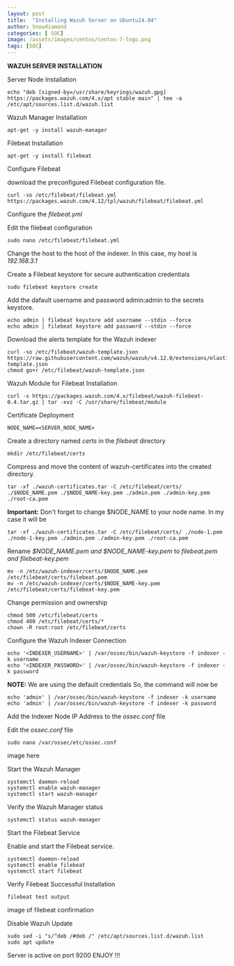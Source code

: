 ```yaml
---
layout: post
title:  "Installing Wazuh Server on Ubuntu24.04"
author: Snowdiamond
categories: [ SOC]
image: /assets/images/centos/centos-7-logo.png
tags: [SOC]
---
```


**WAZUH SERVER INSTALLATION**

Server Node Installation

```
echo "deb [signed-by=/usr/share/keyrings/wazuh.gpg] https://packages.wazuh.com/4.x/apt stable main" | tee -a /etc/apt/sources.list.d/wazuh.list
```

Wazuh Manager Installation
```
apt-get -y install wazuh-manager
```
Filebeat Installation

```
apt-get -y install filebeat
```

Configure Filebeat

download the preconfigured Filebeat configuration file.

```
curl -so /etc/filebeat/filebeat.yml https://packages.wazuh.com/4.12/tpl/wazuh/filebeat/filebeat.yml
```
Configure the *filebeat.yml*

Edit the filebeat configuration
```
sudo nano /etc/filebeat/filebeat.yml
```
Change the host to the host of the indexer. In this case, my host is *192.168.3.1*

Create a Filebeat keystore for secure authentication credentials

```
sudo filebeat keystore create
```
Add the dafault username and password admin:admin to the secrets keystore.

```
echo admin | filebeat keystore add username --stdin --force
echo admin | filebeat keystore add password --stdin --force
```

Download the alerts template for the Wazuh indexer

```
curl -so /etc/filebeat/wazuh-template.json https://raw.githubusercontent.com/wazuh/wazuh/v4.12.0/extensions/elasticsearch/7.x/wazuh-template.json
chmod go+r /etc/filebeat/wazuh-template.json
```

Wazuh Module for Filebeat Installation 

```
curl -s https://packages.wazuh.com/4.x/filebeat/wazuh-filebeat-0.4.tar.gz | tar -xvz -C /usr/share/filebeat/module
```

Certificate Deployment

```
NODE_NAME=<SERVER_NODE_NAME>
```
Create a directory named *certs* in the *filebeat* directory

```
mkdir /etc/filebeat/certs
```

Compress and move the content of wazuh-certificates into the created directory.

```
tar -xf ./wazuh-certificates.tar -C /etc/filebeat/certs/ ./$NODE_NAME.pem ./$NODE_NAME-key.pem ./admin.pem ./admin-key.pem ./root-ca.pem
```
**Important:** Don't forget to change $NODE_NAME to your node name. In my case it will be 

```
tar -xf ./wazuh-certificates.tar -C /etc/filebeat/certs/ ./node-1.pem ./node-1-key.pem ./admin.pem ./admin-key.pem ./root-ca.pem
```
Rename *$NODE_NAME.pem and $NODE_NAME-key.pem* to *filebeat.pem and filebeat-key.pem*

```
mv -n /etc/wazuh-indexer/certs/$NODE_NAME.pem /etc/filebeat/certs/filebeat.pem
mv -n /etc/wazuh-indexer/certs/$NODE_NAME-key.pem /etc/filebeat/certs/filebeat-key.pem
```

Change permission and ownership

```
chmod 500 /etc/filebeat/certs
chmod 400 /etc/filebeat/certs/*
chown -R root:root /etc/filebeat/certs
```

Configure the Wazuh Indexer Connection

```
echo '<INDEXER_USERNAME>' | /var/ossec/bin/wazuh-keystore -f indexer -k username
echo '<INDEXER_PASSWORD>' | /var/ossec/bin/wazuh-keystore -f indexer -k password
```
**NOTE:** We are using the default credentials
So, the command will now be

```
echo 'admin' | /var/ossec/bin/wazuh-keystore -f indexer -k username
echo 'admin' | /var/ossec/bin/wazuh-keystore -f indexer -k password
```

Add the Indexer Node IP Address to the *ossec.conf* file

Edit the *ossec.conf* file

```
sudo nano /var/ossec/etc/ossec.conf
```
image here

Start the Wazuh Manager

```
systemctl daemon-reload
systemctl enable wazuh-manager
systemctl start wazuh-manager
```

Verify the Wazuh Manager status

```
systemctl status wazuh-manager
```

Start the Filebeat Service

Enable and start the Filebeat service.

```
systemctl daemon-reload
systemctl enable filebeat
systemctl start filebeat
```

Verify Filebeat Successful Installation

```
filebeat test output
```
image of filebeat confirmation

Disable Wazuh Update

```
sudo sed -i "s/^deb /#deb /" /etc/apt/sources.list.d/wazuh.list
sudo apt update
```

Server is active on port 9200
ENJOY !!!